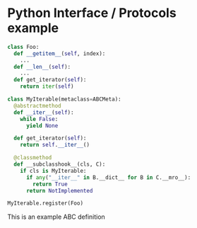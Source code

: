 # Python Interface / Protocols example

```python
class Foo:
  def __getitem__(self, index):
    ...
  def __len__(self):
    ...
  def get_iterator(self):
    return iter(self)

class MyIterable(metaclass=ABCMeta):
  @abstractmethod
  def __iter__(self):
    while False:
      yield None

  def get_iterator(self):
    return self.__iter__()

  @classmethod
  def __subclasshook__(cls, C):
    if cls is MyIterable:
      if any("__iter__" in B.__dict__ for B in C.__mro__):
        return True
      return NotImplemented

MyIterable.register(Foo)
```

This is an example ABC definition 
